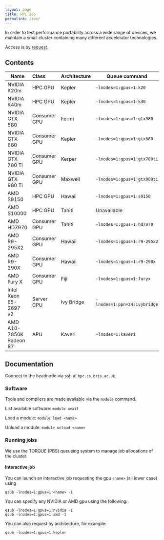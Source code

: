 ```yaml
---
layout: page
title: HPC Zoo
permalink: /zoo/
---
```


In order to test performance portability across a wide range of devices,
we maintain a small cluster containing many different accelerator technologies.

Access is by [request](mailto:tom.deakin@bristol.ac.uk).

## Contents

| Name                    | Class         | Architecture | Queue command                |
| ------------------------|:--------------| -------------|------------------------------|
| NVIDIA K20m             | HPC GPU       | Kepler       | `-lnodes=1:gpus=1:k20`       |
| NVIDIA K40m             | HPC GPU       | Kepler       | `-lnodes=1:gpus=1:k40`       |
| NVIDIA GTX 580          | Consumer GPU  | Fermi        | `-lnodes=1:gpus=1:gtx580`    |
| NVIDIA GTX 680          | Consumer GPU  | Kepler       | `-lnodes=1:gpus=1:gtx680`    |
| NVIDIA GTX 780 Ti       | Consumer GPU  | Kerper       | `-lnodes=1:gpus=1:gtx780ti`  |
| NVIDIA GTX 980 Ti       | Consumer GPU  | Maxwell      | `-lnodes=1:gpus=1:gtx980ti`  |
| AMD S9150               | HPC GPU       | Hawaii       | `-lnodes=1:gpus=1:s9150`     |
| AMD S10000              | HPC GPU       | Tahiti       | Unavailable                  |
| AMD HD7970              | Consumer GPU  | Tahiti       | `-lnodes=1:gpus=1:hd7970`    |
| AMD R9-295X2            | Consumer GPU  | Hawaii       | `-lnodes=1:gpus=1:r9-295x2`  |
| AMD R9-290X             | Consumer GPU  | Hawaii       | `-lnodes=1:gpus=1:r9-290x`   |
| AMD Fury X              | Consumer GPU  | Fiji         | `-lnodes=1:gpus=1:furyx`     |
| Intel Xeon E5-2697 v2   | Server CPU    | Ivy Bridge   | `-lnodes=1:ppn=24:ivybridge` |
| AMD A10-7850K Radeon R7 | APU           | Kaveri       | `-lnodes=1:kaveri`           |

## Documentation

Connect to the headnode via ssh at `hpc.cs.bris.ac.uk`.

### Software

Tools and compilers are made available via the `module` command.

List available software: `module avail`

Load a module: `module load <name>`

Unload a module: `module unload <name>`

### Running jobs

We use the TORQUE (PBS) queueing system to manage job allocations of the cluster.

#### Interactive job

You can launch an interactive job requesting the gpu `<name>` (all lower case) using

    qsub -lnodes=1:gpus=1:<name> -I

You can specify any NVIDIA or AMD gpu using the following:

    qsub -lnodes=1:gpus=1:nvidia -I
    qsub -lnodes=1:gpus=1:amd -I

You can also request by architecture, for example:

    qsub -lnodes=1:gpus=1:kepler

